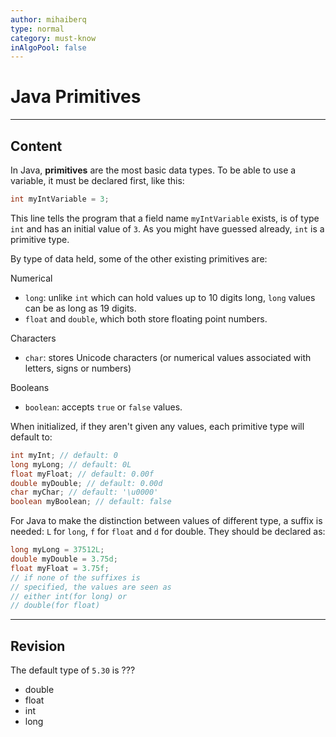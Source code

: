 ```yaml
---
author: mihaiberq
type: normal
category: must-know
inAlgoPool: false
---
```


# Java Primitives


---

## Content

In Java, **primitives** are the most basic data types. To be able to use a variable, it must be declared first, like this:

```java
int myIntVariable = 3;
```

This line tells the program that a field name `myIntVariable` exists, is of type `int` and has an initial value of `3`. As you might have guessed already, `int` is a primitive type.

By type of data held, some of the other existing primitives are:

Numerical
- `long`: unlike `int` which can hold values up to 10 digits long, `long` values can be as long as 19 digits.
- `float` and `double`, which both store floating point numbers.

Characters
- `char`: stores Unicode characters (or numerical values associated with letters, signs or numbers)

Booleans
- `boolean`: accepts `true` or `false` values.

When initialized, if they aren't given any values, each primitive type will default to:

```java
int myInt; // default: 0
long myLong; // default: 0L
float myFloat; // default: 0.00f
double myDouble; // default: 0.00d
char myChar; // default: '\u0000'
boolean myBoolean; // default: false
```

For Java to make the distinction between values of different type, a suffix is needed: `L` for `long`, `f` for `float` and `d` for double. They should be declared as:

```java
long myLong = 37512L;
double myDouble = 3.75d;
float myFloat = 3.75f;
// if none of the suffixes is
// specified, the values are seen as
// either int(for long) or
// double(for float)
```


---

## Revision

The default type of `5.30` is ???

- double
- float
- int
- long
